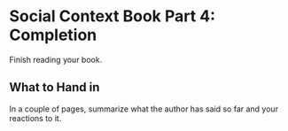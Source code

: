 # Social Context Book Part 4: Completion

Finish reading your book.

## What to Hand in

In a couple of pages, summarize what the author has said so far and your reactions to it.
